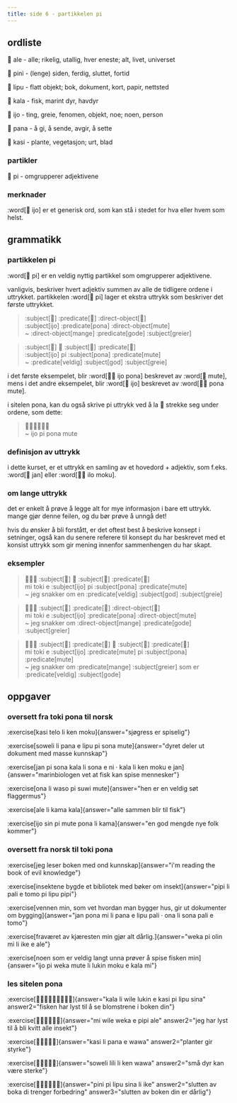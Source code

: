 ```yaml
---
title: side 6 - partikkelen pi 
---
```


## ordliste

󱤄 ale - alle; rikelig, utallig, hver eneste; alt, livet, universet

󱥐 pini - (lenge) siden, ferdig, sluttet, fortid

󱤪 lipu - flatt objekt; bok, dokument, kort, papir, nettsted

󱤔 kala - fisk, marint dyr, havdyr

󱤌 ijo - ting, greie, fenomen, objekt, noe; noen, person

󱥌 pana - å gi, å sende, avgir, å sette

󱤗 kasi - plante, vegetasjon; urt, blad

### partikler

󱥍 pi - omgrupperer adjektivene

### merknader

:word[󱤌 ijo] er et generisk ord, som kan stå i stedet for hva eller hvem som helst.


## grammatikk
### partikkelen pi

:word[󱥍 pi] er en veldig nyttig partikkel som omgrupperer adjektivene.

vanligvis, beskriver hvert adjektiv summen av alle de tidligere ordene i uttrykket. partikkelen :word[󱥍 pi] lager et ekstra uttrykk som beskriver det første uttrykket. 

> :subject[󱤌] :predicate[󱥔] :direct-object[󱤼] \
> :subject[ijo] :predicate[pona] :direct-object[mute] \
> ~ :direct-object[mange] :predicate[gode] :subject[greier]

> :subject[󱤌] 󱥍 :subject[󱥔] :predicate[󱤼] \
> :subject[ijo] pi :subject[pona] :predicate[mute] \
> ~ :predicate[veldig] :subject[god] :subject[greie]

i det første eksempelet, blir :word[󱤌󱥔 ijo pona] beskrevet av :word[󱤼 mute], mens i det andre eksempelet, blir :word[󱤌 ijo] beskrevet av :word[󱥔󱤼 pona mute]. 

i sitelen pona, kan du også skrive pi uttrykk ved å la 󱥍 strekke seg under ordene, som dette:

> 󱤌󱥍󱦗󱥔󱤼󱦘 \
> ~ ijo pi pona mute

### definisjon av uttrykk

i dette kurset, er et uttrykk en samling av et hovedord + adjektiv, som f.eks. :word[󱤑 jan] eller :word[󱤎󱤶 ilo moku].

### om lange uttrykk

det er enkelt å prøve å legge alt for mye informasjon i bare ett uttrykk. mange gjør denne feilen, og du bør prøve å unngå det!

hvis du ønsker å bli forstått, er det oftest best å beskrive konsept i setninger, også kan du senere referere til konsept du har beskrevet med et konsist uttrykk som gir mening innenfor sammenhengen du har skapt.


### eksempler
> 󱤴󱥬󱤉 :subject[󱤌] 󱥍 :subject[󱥔] :predicate[󱤼] \
> mi toki e :subject[ijo] pi :subject[pona] :predicate[mute] \
> ~ jeg snakker om en :predicate[veldig] :subject[god] :subject[greie]

> 󱤴󱥬󱤉 :subject[󱤌] :predicate[󱥔] :direct-object[󱤼] \
> mi toki e :subject[ijo] :predicate[pona] :direct-object[mute] \
> ~ jeg snakker om :direct-object[mange] :predicate[gode] :subject[greier]

> 󱤴󱥬󱤉 :subject[󱤌] :predicate[󱤼] 󱥍 :subject[󱥔] :predicate[󱤼] \
> mi toki e :subject[ijo] :predicate[mute] pi :subject[pona] :predicate[mute] \
> ~ jeg snakker om :predicate[mange] :subject[greier] som er :predicate[veldig] :subject[gode]

## oppgaver
### oversett fra toki pona til norsk
:exercise[kasi telo li ken moku]{answer="sjøgress er spiselig"}

:exercise[soweli li pana e lipu pi sona mute]{answer="dyret deler ut dokument med masse kunnskap"}

:exercise[jan pi sona kala li sona e ni · kala li ken moku e jan]{answer="marinbiologen vet at fisk kan spise mennesker"}

:exercise[ona li waso pi suwi mute]{answer="hen er en veldig søt flaggermus"}

:exercise[ale li kama kala]{answer="alle sammen blir til fisk"}

:exercise[ijo sin pi mute pona li kama]{answer="en god mengde nye folk kommer"}

### oversett fra norsk til toki pona
:exercise[jeg leser boken med ond kunnskap]{answer="i'm reading the book of evil knowledge"}

:exercise[insektene bygde et bibliotek med bøker om insekt]{answer="pipi li pali e tomo pi lipu pipi"}

:exercise[vennen min, som vet hvordan man bygger hus, gir ut dokumenter om bygging]{answer="jan pona mi li pana e lipu pali · ona li sona pali e tomo"}

:exercise[fraværet av kjæresten min gjør alt dårlig.]{answer="weka pi olin mi li ike e ale"}

:exercise[noen som er veldig langt unna prøver å spise fisken min]{answer="ijo pi weka mute li lukin moku e kala mi"}

### les sitelen pona
:exercise[󱤔󱤧󱥷󱤮󱤉󱤗󱥍󱤪󱥞]{answer="kala li wile lukin e kasi pi lipu sina" answer2="fisken har lyst til å se blomstrene i boken din"}

:exercise[󱤴󱥷󱥶󱤉󱥑󱤄]{answer="mi wile weka e pipi ale" answer2="jeg har lyst til å bli kvitt alle insekt"}

:exercise[󱤗󱤧󱥌󱤉󱥵]{answer="kasi li pana e wawa" answer2="planter gir styrke"}

:exercise[󱥢󱤨󱤧󱤘󱥵]{answer="soweli lili li ken wawa" answer2="små dyr kan være sterke"}

:exercise[󱥐󱥍󱤪󱥞󱤧󱤍]{answer="pini pi lipu sina li ike" answer2="slutten av boka di trenger forbedring" answer3="slutten av boken din er dårlig"}
